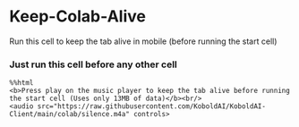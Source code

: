 # Keep-Colab-Alive

Run this cell to keep the tab alive in mobile (before running the start cell)
### Just run this cell before any other cell
```
%%html
<b>Press play on the music player to keep the tab alive before running the start cell (Uses only 13MB of data)</b><br/>
<audio src="https://raw.githubusercontent.com/KoboldAI/KoboldAI-Client/main/colab/silence.m4a" controls>


